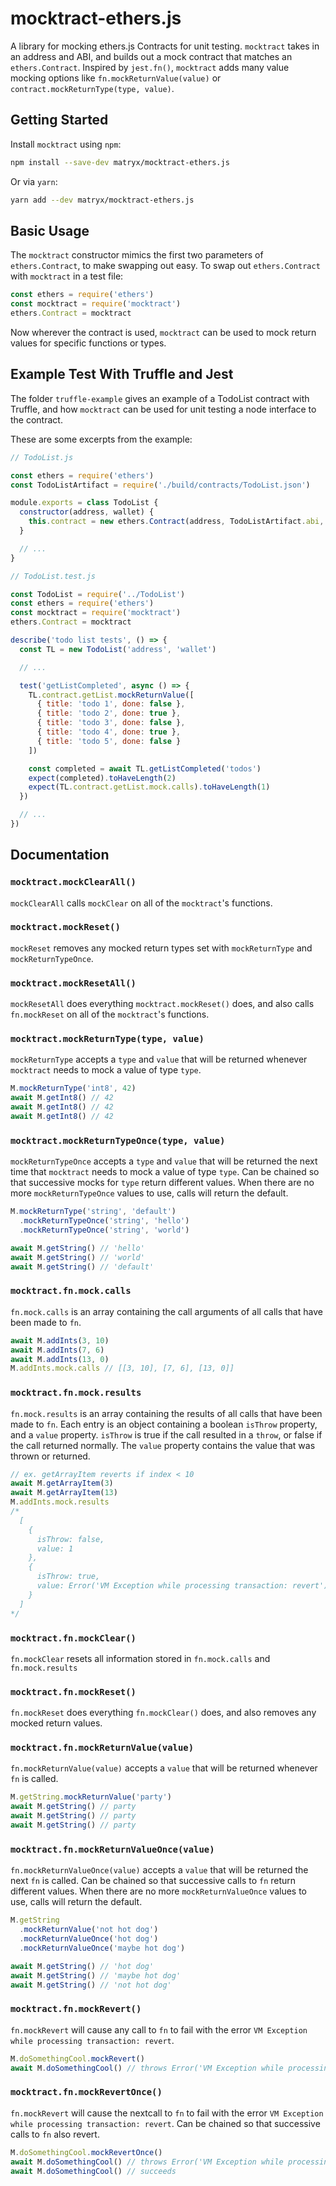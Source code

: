# mocktract-ethers.js

A library for mocking ethers.js Contracts for unit testing. `mocktract` takes in an address and ABI, and builds out a mock contract that matches an `ethers.Contract`. Inspired by `jest.fn()`, `mocktract` adds many value mocking options like `fn.mockReturnValue(value)` or `contract.mockReturnType(type, value)`.

## Getting Started

Install `mocktract` using `npm`:

```bash
npm install --save-dev matryx/mocktract-ethers.js
```

Or via `yarn`:

```bash
yarn add --dev matryx/mocktract-ethers.js
```

## Basic Usage

The `mocktract` constructor mimics the first two parameters of `ethers.Contract`, to make swapping out easy. To swap out `ethers.Contract` with `mocktract` in a test file:

```js
const ethers = require('ethers')
const mocktract = require('mocktract')
ethers.Contract = mocktract
```

Now wherever the contract is used, `mocktract` can be used to mock return values for specific functions or types.

## Example Test With Truffle and Jest

The folder `truffle-example` gives an example of a TodoList contract with Truffle, and how `mocktract` can be used for unit testing a node interface to the contract.

These are some excerpts from the example:

```js
// TodoList.js

const ethers = require('ethers')
const TodoListArtifact = require('./build/contracts/TodoList.json')

module.exports = class TodoList {
  constructor(address, wallet) {
    this.contract = new ethers.Contract(address, TodoListArtifact.abi, wallet)
  }

  // ...
}
```

```js
// TodoList.test.js

const TodoList = require('../TodoList')
const ethers = require('ethers')
const mocktract = require('mocktract')
ethers.Contract = mocktract

describe('todo list tests', () => {
  const TL = new TodoList('address', 'wallet')

  // ...

  test('getListCompleted', async () => {
    TL.contract.getList.mockReturnValue([
      { title: 'todo 1', done: false },
      { title: 'todo 2', done: true },
      { title: 'todo 3', done: false },
      { title: 'todo 4', done: true },
      { title: 'todo 5', done: false }
    ])

    const completed = await TL.getListCompleted('todos')
    expect(completed).toHaveLength(2)
    expect(TL.contract.getList.mock.calls).toHaveLength(1)
  })

  // ...
})
```

## Documentation

### `mocktract.mockClearAll()`

`mockClearAll` calls `mockClear` on all of the `mocktract`'s functions.

### `mocktract.mockReset()`

`mockReset` removes any mocked return types set with `mockReturnType` and `mockReturnTypeOnce`.

### `mocktract.mockResetAll()`

`mockResetAll` does everything `mocktract.mockReset()` does, and also calls `fn.mockReset` on all of the `mocktract`'s functions.

### `mocktract.mockReturnType(type, value)`

`mockReturnType` accepts a `type` and `value` that will be returned whenever `mocktract` needs to mock a value of type `type`.

```js
M.mockReturnType('int8', 42)
await M.getInt8() // 42
await M.getInt8() // 42
await M.getInt8() // 42
```

### `mocktract.mockReturnTypeOnce(type, value)`

`mockReturnTypeOnce` accepts a `type` and `value` that will be returned the next time that `mocktract` needs to mock a value of type `type`. Can be chained so that successive mocks for `type` return different values. When there are no more `mockReturnTypeOnce` values to use, calls will return the default.

```js
M.mockReturnType('string', 'default')
  .mockReturnTypeOnce('string', 'hello')
  .mockReturnTypeOnce('string', 'world')

await M.getString() // 'hello'
await M.getString() // 'world'
await M.getString() // 'default'
```

### `mocktract.fn.mock.calls`

`fn.mock.calls` is an array containing the call arguments of all calls that have been made to `fn`.

```js
await M.addInts(3, 10)
await M.addInts(7, 6)
await M.addInts(13, 0)
M.addInts.mock.calls // [[3, 10], [7, 6], [13, 0]]
```

### `mocktract.fn.mock.results`

`fn.mock.results` is an array containing the results of all calls that have been made to `fn`. Each entry is an object containing a boolean `isThrow` property, and a `value` property. `isThrow` is true if the call resulted in a `throw`, or false if the call returned normally. The `value` property contains the value that was thrown or returned.

```js
// ex. getArrayItem reverts if index < 10
await M.getArrayItem(3)
await M.getArrayItem(13)
M.addInts.mock.results
/*
  [
    {
      isThrow: false,
      value: 1
    },
    {
      isThrow: true,
      value: Error('VM Exception while processing transaction: revert')
    }
  ]
*/
```

### `mocktract.fn.mockClear()`

`fn.mockClear` resets all information stored in `fn.mock.calls` and `fn.mock.results`

### `mocktract.fn.mockReset()`

`fn.mockReset` does everything `fn.mockClear()` does, and also removes any mocked return values.

### `mocktract.fn.mockReturnValue(value)`

`fn.mockReturnValue(value)` accepts a `value` that will be returned whenever `fn` is called.

```js
M.getString.mockReturnValue('party')
await M.getString() // party
await M.getString() // party
await M.getString() // party
```

### `mocktract.fn.mockReturnValueOnce(value)`

`fn.mockReturnValueOnce(value)` accepts a `value` that will be returned the next `fn` is called. Can be chained so that successive calls to `fn` return different values. When there are no more `mockReturnValueOnce` values to use, calls will return the default.

```js
M.getString
  .mockReturnValue('not hot dog')
  .mockReturnValueOnce('hot dog')
  .mockReturnValueOnce('maybe hot dog')

await M.getString() // 'hot dog'
await M.getString() // 'maybe hot dog'
await M.getString() // 'not hot dog'
```

### `mocktract.fn.mockRevert()`

`fn.mockRevert` will cause any call to `fn` to fail with the error `VM Exception while processing transaction: revert`.

```js
M.doSomethingCool.mockRevert()
await M.doSomethingCool() // throws Error('VM Exception while processing transaction: revert')
```

### `mocktract.fn.mockRevertOnce()`

`fn.mockRevert` will cause the nextcall to `fn` to fail with the error `VM Exception while processing transaction: revert`. Can be chained so that successive calls to `fn` also revert.

```js
M.doSomethingCool.mockRevertOnce()
await M.doSomethingCool() // throws Error('VM Exception while processing transaction: revert')
await M.doSomethingCool() // succeeds
```

